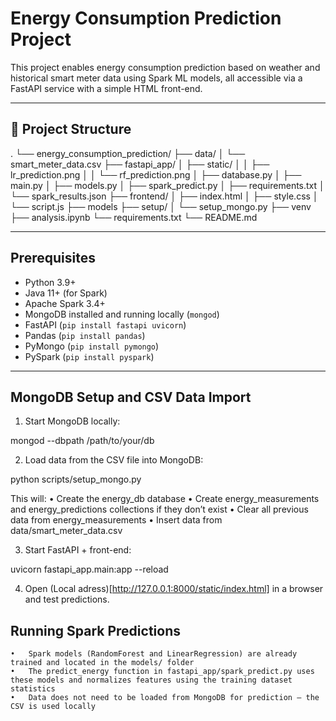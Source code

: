 # Energy Consumption Prediction Project

This project enables energy consumption prediction based on weather and historical smart meter data using Spark ML models, all accessible via a FastAPI service with a simple HTML front-end.

---

## 📁 Project Structure
  .
  └── energy_consumption_prediction/
      ├── data/
      │   └── smart_meter_data.csv
      ├── fastapi_app/
      │   ├── static/
      │   │   ├── lr_prediction.png
      │   │   └── rf_prediction.png
      │   ├── database.py
      │   ├── main.py
      │   ├── models.py
      │   ├── spark_predict.py
      │   ├── requirements.txt
      │   └── spark_results.json
      ├── frontend/
      │   ├── index.html
      │   ├── style.css
      │   └── script.js
      ├── models
      ├── setup/
      │   └── setup_mongo.py
      ├── venv
      ├── analysis.ipynb
      └── requirements.txt
      └── README.md

  ---

## Prerequisites

- Python 3.9+
- Java 11+ (for Spark)
- Apache Spark 3.4+  
- MongoDB installed and running locally (`mongod`)
- FastAPI (`pip install fastapi uvicorn`)
- Pandas (`pip install pandas`)
- PyMongo (`pip install pymongo`)
- PySpark (`pip install pyspark`)

---

## MongoDB Setup and CSV Data Import

1. Start MongoDB locally:

mongod --dbpath /path/to/your/db

2.	Load data from the CSV file into MongoDB:

python scripts/setup_mongo.py

This will:
	•	Create the energy_db database
	•	Create energy_measurements and energy_predictions collections if they don’t exist
	•	Clear all previous data from energy_measurements
	•	Insert data from data/smart_meter_data.csv

3.	Start FastAPI + front-end:

   uvicorn fastapi_app.main:app --reload

4.	Open (Local adress)[http://127.0.0.1:8000/static/index.html] in a browser and test predictions.

## Running Spark Predictions
	•	Spark models (RandomForest and LinearRegression) are already trained and located in the models/ folder
	•	The predict_energy function in fastapi_app/spark_predict.py uses these models and normalizes features using the training dataset statistics
	•	Data does not need to be loaded from MongoDB for prediction – the CSV is used locally

  
